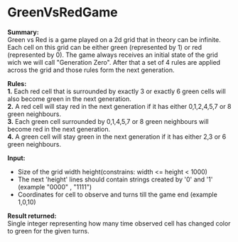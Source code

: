 # GreenVsRedGame
**Summary:**  
Green vs Red is a game played on a 2d grid that in theory can be infinite.
Each cell on this grid can be either green (represented by 1) or red (represented by 0). The game always receives an initial state of the grid wich we will call "Generation Zero". After that a set of 4 rules are applied across the grid and those rules form the next generation.

**Rules:**  
 **1.** Each red cell that is surrounded by exactly 3 or exactly 6 green cells will also become green in the next generation.  
 **2.** A red cell will stay red in the next generation if it has either 0,1,2,4,5,7 or 8 green neighbours.  
 **3.** Each green cell surrounded by 0,1,4,5,7 or 8 green neighbours will become red in the next generation.  
 **4.** A green cell will stay green in the next generation if it has either 2,3 or 6 green neighbours.  

**Input:**  
  - Size of the grid width height(constrains: width <=  height < 1000)
  - The next 'height' lines should contain strings created by '0' and '1' (example "0000" , "1111")
  - Coordinates for cell to observe and turns till the game end (example 1,0,10)

**Result returned:**  
Single integer representing how many time observed cell has changed color to green for the given turns.
